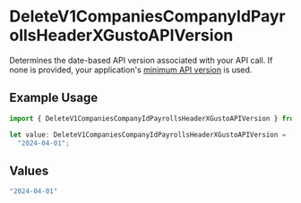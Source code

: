 # DeleteV1CompaniesCompanyIdPayrollsHeaderXGustoAPIVersion

Determines the date-based API version associated with your API call. If none is provided, your application's [minimum API version](https://docs.gusto.com/embedded-payroll/docs/api-versioning#minimum-api-version) is used.

## Example Usage

```typescript
import { DeleteV1CompaniesCompanyIdPayrollsHeaderXGustoAPIVersion } from "@gusto/embedded-api/models/operations/deletev1companiescompanyidpayrolls.js";

let value: DeleteV1CompaniesCompanyIdPayrollsHeaderXGustoAPIVersion =
  "2024-04-01";
```

## Values

```typescript
"2024-04-01"
```